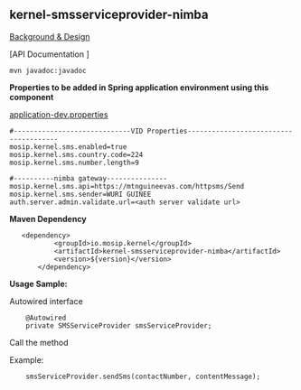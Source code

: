 ## kernel-smsserviceprovider-nimba

 [Background & Design]()
 

 [API Documentation ]
 
 ```
 mvn javadoc:javadoc

 ```
 
**Properties to be added in Spring application environment using this component**

[application-dev.properties](../../config/application-dev.properties)

 ```
#-----------------------------VID Properties--------------------------------------
mosip.kernel.sms.enabled=true
mosip.kernel.sms.country.code=224
mosip.kernel.sms.number.length=9

#----------nimba gateway---------------
mosip.kernel.sms.api=https://mtnguineevas.com/httpsms/Send
mosip.kernel.sms.sender=WURI GUINEE
auth.server.admin.validate.url=<auth server validate url>

 ```
 
 **Maven Dependency**
 
 ```
 	<dependency>
			<groupId>io.mosip.kernel</groupId>
			<artifactId>kernel-smsserviceprovider-nimba</artifactId>
			<version>${version}</version>
		</dependency>

 ```
 



**Usage Sample:**

Autowired interface 

```
	@Autowired
	private SMSServiceProvider smsServiceProvider;
```
Call the method 

Example:
 
 ```
	 smsServiceProvider.sendSms(contactNumber, contentMessage);

```
	

 
